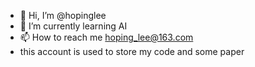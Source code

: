 - 👋 Hi, I’m @hopinglee
- 🌱 I’m currently learning AI
- 📫 How to reach me hoping_lee@163.com
- this account is used to store my code and some paper

<!---
hopinglee/hopinglee is a ✨ special ✨ repository because its `README.md` (this file) appears on your GitHub profile.
You can click the Preview link to take a look at your changes.
--->
